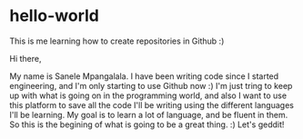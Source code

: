 # hello-world
This is me learning how to create repositories in Github :) 

Hi there,

My name is Sanele Mpangalala. I have been writing code since I started engineering, and I'm only starting to use Github now :) I'm just tring to keep up with what is going on in the programming world, and also I want to use this platform to save all the code I'll be writing using the different languages I'll be learning. My goal is to learn a lot of language, and be fluent in them. So this is the begining of what is going to be a great thing. :) Let's geddit!

